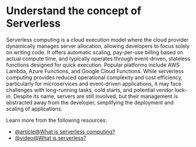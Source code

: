 # Understand the concept of Serverless

Serverless computing is a cloud execution model where the cloud provider dynamically manages server allocation, allowing developers to focus solely on writing code. It offers automatic scaling, pay-per-use billing based on actual compute time, and typically operates through event-driven, stateless functions designed for quick execution. Popular platforms include AWS Lambda, Azure Functions, and Google Cloud Functions. While serverless computing provides reduced operational complexity and cost efficiency, particularly for microservices and event-driven applications, it may face challenges with long-running tasks, cold starts, and potential vendor lock-in. Despite its name, servers are still involved, but their management is abstracted away from the developer, simplifying the deployment and scaling of applications.

Learn more from the following resources:

- [@article@What is serverless computing?](https://www.cloudflare.com/en-gb/learning/serverless/what-is-serverless/)
- [@video@What is serverless?](https://www.youtube.com/watch?v=vxJobGtqKVM)